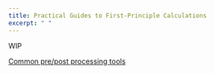 ```yaml
---
title: Practical Guides to First-Principle Calculations
excerpt: " "
---
```


WIP

[Common pre/post processing tools](https://shuaishuaiyuan.github.io/teaching/processing-tools)
